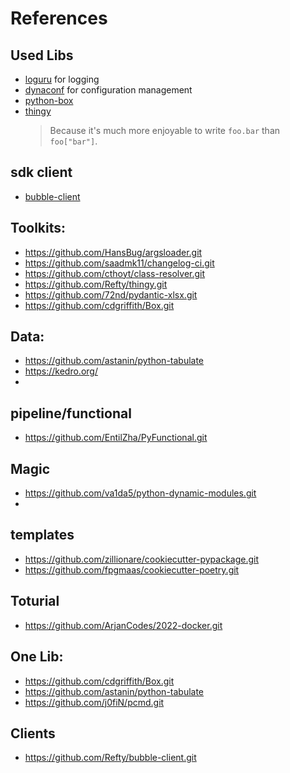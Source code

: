 # References

## Used Libs

- [loguru](https://github.com/Delgan/loguru) for logging
- [dynaconf](https://github.com/rochacbruno/dynaconf) for configuration management
- [python-box]()
- [thingy](https://github.com/Refty/thingy.git)
  >Because it's much more enjoyable to write ``foo.bar`` than ``foo["bar"]``.


## sdk client
- [bubble-client](https://github.com/Refty/bubble-client.git)

## Toolkits:
- https://github.com/HansBug/argsloader.git
- https://github.com/saadmk11/changelog-ci.git
- https://github.com/cthoyt/class-resolver.git
- https://github.com/Refty/thingy.git
- https://github.com/72nd/pydantic-xlsx.git
- https://github.com/cdgriffith/Box.git

## Data:
- https://github.com/astanin/python-tabulate
- https://kedro.org/
- 
## pipeline/functional

- https://github.com/EntilZha/PyFunctional.git

## Magic
- https://github.com/va1da5/python-dynamic-modules.git
- 
## templates

- https://github.com/zillionare/cookiecutter-pypackage.git
- https://github.com/fpgmaas/cookiecutter-poetry.git

## Toturial

- https://github.com/ArjanCodes/2022-docker.git

## One Lib:

- https://github.com/cdgriffith/Box.git
- https://github.com/astanin/python-tabulate
- https://github.com/j0fiN/pcmd.git


## Clients

-  https://github.com/Refty/bubble-client.git
